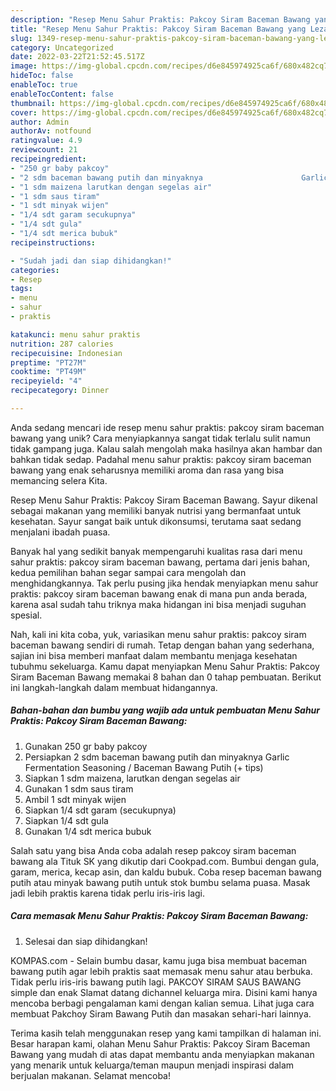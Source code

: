 ```yaml
---
description: "Resep Menu Sahur Praktis: Pakcoy Siram Baceman Bawang yang Lezat Sekali"
title: "Resep Menu Sahur Praktis: Pakcoy Siram Baceman Bawang yang Lezat Sekali"
slug: 1349-resep-menu-sahur-praktis-pakcoy-siram-baceman-bawang-yang-lezat-sekali
category: Uncategorized
date: 2022-03-22T21:52:45.517Z
image: https://img-global.cpcdn.com/recipes/d6e845974925ca6f/680x482cq70/menu-sahur-praktis-pakcoy-siram-baceman-bawang-foto-resep-utama.jpg
hideToc: false
enableToc: true
enableTocContent: false
thumbnail: https://img-global.cpcdn.com/recipes/d6e845974925ca6f/680x482cq70/menu-sahur-praktis-pakcoy-siram-baceman-bawang-foto-resep-utama.jpg
cover: https://img-global.cpcdn.com/recipes/d6e845974925ca6f/680x482cq70/menu-sahur-praktis-pakcoy-siram-baceman-bawang-foto-resep-utama.jpg
author: Admin
authorAv: notfound
ratingvalue: 4.9
reviewcount: 21
recipeingredient:
- "250 gr baby pakcoy"
- "2 sdm baceman bawang putih dan minyaknya                      Garlic Fermentation Seasoning  Baceman Bawang Putih  tips"
- "1 sdm maizena larutkan dengan segelas air"
- "1 sdm saus tiram"
- "1 sdt minyak wijen"
- "1/4 sdt garam secukupnya"
- "1/4 sdt gula"
- "1/4 sdt merica bubuk"
recipeinstructions:

- "Sudah jadi dan siap dihidangkan!"
categories:
- Resep
tags:
- menu
- sahur
- praktis

katakunci: menu sahur praktis 
nutrition: 287 calories
recipecuisine: Indonesian
preptime: "PT27M"
cooktime: "PT49M"
recipeyield: "4"
recipecategory: Dinner

---
```





Anda sedang mencari ide resep menu sahur praktis: pakcoy siram baceman bawang yang unik? Cara menyiapkannya sangat tidak terlalu sulit namun tidak gampang juga. Kalau salah mengolah maka hasilnya akan hambar dan bahkan tidak sedap. Padahal menu sahur praktis: pakcoy siram baceman bawang yang enak seharusnya memiliki aroma dan rasa yang bisa memancing selera Kita.





Resep Menu Sahur Praktis: Pakcoy Siram Baceman Bawang. Sayur dikenal sebagai makanan yang memiliki banyak nutrisi yang bermanfaat untuk kesehatan. Sayur sangat baik untuk dikonsumsi, terutama saat sedang menjalani ibadah puasa.

Banyak hal yang sedikit banyak mempengaruhi kualitas rasa dari menu sahur praktis: pakcoy siram baceman bawang, pertama dari jenis bahan, kedua pemilihan bahan segar sampai cara mengolah dan menghidangkannya. Tak perlu pusing jika hendak menyiapkan menu sahur praktis: pakcoy siram baceman bawang enak di mana pun anda berada, karena asal sudah tahu triknya maka hidangan ini bisa menjadi suguhan spesial.






Nah, kali ini kita coba, yuk, variasikan menu sahur praktis: pakcoy siram baceman bawang sendiri di rumah. Tetap dengan bahan yang sederhana, sajian ini bisa memberi manfaat dalam membantu menjaga kesehatan tubuhmu sekeluarga. Kamu dapat menyiapkan Menu Sahur Praktis: Pakcoy Siram Baceman Bawang memakai 8 bahan dan 0 tahap pembuatan. Berikut ini langkah-langkah dalam membuat hidangannya.

<!--inarticleads1-->

##### Bahan-bahan dan bumbu yang wajib ada untuk pembuatan Menu Sahur Praktis: Pakcoy Siram Baceman Bawang:

1. Gunakan 250 gr baby pakcoy
1. Persiapkan 2 sdm baceman bawang putih dan minyaknya                      Garlic Fermentation Seasoning / Baceman Bawang Putih (+ tips)
1. Siapkan 1 sdm maizena, larutkan dengan segelas air
1. Gunakan 1 sdm saus tiram
1. Ambil 1 sdt minyak wijen
1. Siapkan 1/4 sdt garam (secukupnya)
1. Siapkan 1/4 sdt gula
1. Gunakan 1/4 sdt merica bubuk


Salah satu yang bisa Anda coba adalah resep pakcoy siram baceman bawang ala Tituk SK yang dikutip dari Cookpad.com. Bumbui dengan gula, garam, merica, kecap asin, dan kaldu bubuk. Coba resep baceman bawang putih atau minyak bawang putih untuk stok bumbu selama puasa. Masak jadi lebih praktis karena tidak perlu iris-iris lagi. 

<!--inarticleads2-->

##### Cara memasak Menu Sahur Praktis: Pakcoy Siram Baceman Bawang:


1. Selesai dan siap dihidangkan!

KOMPAS.com - Selain bumbu dasar, kamu juga bisa membuat baceman bawang putih agar lebih praktis saat memasak menu sahur atau berbuka. Tidak perlu iris-iris bawang putih lagi. PAKCOY SIRAM SAUS BAWANG simple dan enak Slamat datang dichannel keluarga mira. Disini kami hanya mencoba berbagi pengalaman kami dengan kalian semua. Lihat juga cara membuat Pakchoy Siram Bawang Putih dan masakan sehari-hari lainnya. 

Terima kasih telah menggunakan resep yang kami tampilkan di halaman ini. Besar harapan kami, olahan Menu Sahur Praktis: Pakcoy Siram Baceman Bawang yang mudah di atas dapat membantu anda menyiapkan makanan yang menarik untuk keluarga/teman maupun menjadi inspirasi dalam berjualan makanan. Selamat mencoba!
